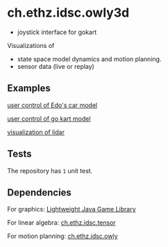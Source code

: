 # ch.ethz.idsc.owly3d

* joystick interface for gokart

Visualizations of 
* state space model dynamics and motion planning.
* sensor data (live or replay)

## Examples

[user control of Edo's car model](https://www.youtube.com/watch?v=X6bA33LzfKc)

[user control of go kart model](https://www.youtube.com/watch?v=mCbPydpywOw)

[visualization of lidar](https://www.youtube.com/watch?v=EbApAL42ZpE)

## Tests

The repository has `1` unit test.

## Dependencies

For graphics: [Lightweight Java Game Library](https://www.lwjgl.org/)

For linear algebra: [ch.ethz.idsc.tensor](https://github.com/idsc-frazzoli/tensor)

For motion planning: [ch.ethz.idsc.owly](https://github.com/idsc-frazzoli/owly)

